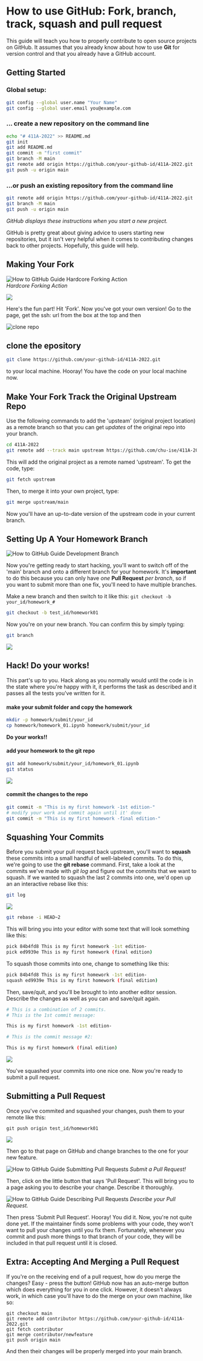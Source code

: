 # How to use GitHub: Fork, branch, track, squash and pull request

This guide will teach you how to properly contribute to open source projects on GitHub. It assumes that you already know about how to use **Git** for version control and that you already have a GitHub account.

## Getting Started

### Global setup:

```sh
git config --global user.name "Your Name"
git config --global user.email you@example.com
```

### … create a new repository on the command line

```sh
echo "# 411A-2022" >> README.md
git init
git add README.md
git commit -m "first commit"
git branch -M main
git remote add origin https://github.com/your-github-id/411A-2022.git
git push -u origin main
```

### …or push an existing repository from the command line

```sh
git remote add origin https://github.com/your-github-id/411A-2022.git
git branch -M main
git push -u origin main
```

_GitHub displays these instructions when you start a new project._

GitHub is pretty great about giving advice to users starting new repositories, but it isn't very helpful when it comes to contributing changes back to other projects. Hopefully, this guide will help.

## Making Your Fork

![How to GitHub Guide Hardcore Forking Action](figs/1.png "How to GitHub Guide Hardcore Forking Action")  
_Hardcore Forking Action_

![](figs/2.png)

Here's the fun part! Hit 'Fork'. Now you've got your own version! Go to the page, get the ssh: url from the box at the top and then

![clone repo](figs/3.png)

## clone the epository

```sh
git clone https://github.com/your-github-id/411A-2022.git
```

to your local machine. Hooray! You have the code on your local machine now.

## Make Your Fork Track the Original Upstream Repo

Use the following commands to add the 'upsteam' (original project location) as a remote branch so that you can get _updates_ of the original repo into your branch.

```sh
cd 411A-2022
git remote add --track main upstream https://github.com/chu-ise/411A-2022.git
```

This will add the original project as a remote named 'upstream'. To get the code, type:

```sh
git fetch upstream
```

Then, to merge it into your own project, type:

```sh
git merge upstream/main
```

Now you'll have an up-to-date version of the upstream code in your current branch.

## Setting Up A Your Homework Branch

![How to GitHub Guide Development Branch](figs/4.png "How to GitHub Development Branch")

Now you're getting ready to start hacking, you'll want to switch off of the 'main' branch and onto a different branch for your homework. It's **important** to do this because you can only have _one_ **Pull Request** _per branch_, so if you want to submit more than one fix, you'll need to have multiple branches.

Make a new branch and then switch to it like this: `git checkout -b your_id/homework_#`

```sh
git checkout -b test_id/homework01
```

Now you're on your new branch. You can confirm this by simply typing:

```sh
git branch
```

![](figs/6.png)

## Hack! Do your works!

This part's up to you. Hack along as you normally would until the code is in the state where you're happy with it, it performs the task as described and it passes all the tests you've written for it.

#### make your submit folder and copy the homework

```sh
mkdir -p homework/submit/your_id
cp homework/homework_01.ipynb homework/submit/your_id
```

**Do your works!!**

#### add your homework to the git repo

```sh
git add homework/submit/your_id/homework_01.ipynb
git status
```

![](figs/7.png)

#### commit the changes to the repo

```sh
git commit -m "This is my first homework -1st edition-"
# modify your work and commit again until it' done
git commit -m "This is my first homework -final edition-"
```

## Squashing Your Commits

Before you submit your pull request back upstream, you'll want to **squash** these commits into a small handful of well-labeled commits. To do this, we're going to use the **git rebase** command. First, take a look at the commits we've made with _git log_ and figure out the commits that we want to squash. If we wanted to squash the last 2 commits into one, we'd open up an an interactive rebase like this:

```sh
git log
```

![](figs/8.png)

```sh
git rebase -i HEAD~2
```

This will bring you into your editor with some text that will look something like this:

```sh
pick 84b4fd8 This is my first homework -1st edition-
pick ed9939e This is my first homework (final edition)
```

To squash those commits into one, change to something like this:

```sh
pick 84b4fd8 This is my first homework -1st edition-
squash ed9939e This is my first homework (final edition)
```

Then, save/quit, and you'll be brought to into another editor session. Describe the changes as well as you can and save/quit again.

```sh
# This is a combination of 2 commits.
# This is the 1st commit message:

This is my first homework -1st edition-

# This is the commit message #2:

This is my first homework (final edition)
```

![](figs/9.png)

You've squashed your commits into one nice one. Now you're ready to submit a pull request.

## Submitting a Pull Request

Once you've commited and squashed your changes, push them to your remote like this:

```
git push origin test_id/homework01
```

![](figs/11.png)

Then go to that page on GitHub and change branches to the one for your new feature.

![How to GitHub Guide Submitting Pull Requests](figs/12.png)
_Submit a Pull Request!_

Then, click on the little button that says 'Pull Request'. This will bring you to a page asking you to describe your change. Describe it thoroughly.

![How to GitHub Guide Describing Pull Requests](figs/13.png)
_Describe your Pull Request._

Then press 'Submit Pull Request'. Hooray! You did it. Now, you're not quite done yet. If the maintainer finds some problems with your code, they won't want to pull your changes until you fix them. Fortunately, whenever you commit and push more things to that branch of your code, they will be included in that pull request until it is closed.

## Extra: Accepting And Merging a Pull Request

If you're on the receiving end of a pull request, how do you merge the changes? Easy - press the button! GitHub now has an auto-merge button which does everything for you in one click. However, it doesn't always work, in which case you'll have to do the merge on your own machine, like so:

```
git checkout main
git remote add contributor https://github.com/your-github-id/411A-2022.git
git fetch contributor
git merge contributor/newfeature
git push origin main

```

And then their changes will be properly merged into your main branch.
